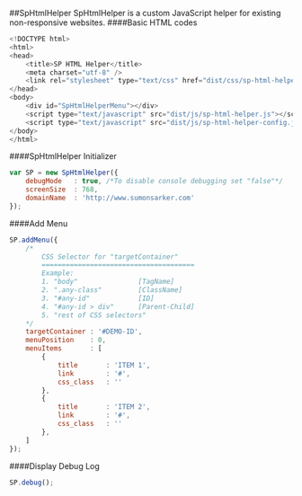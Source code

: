 ##SpHtmlHelper
SpHtmlHelper is a custom JavaScript helper for existing non-responsive websites.
####Basic HTML codes
```javascript
<!DOCTYPE html>
<html>
<head>
	<title>SP HTML Helper</title>
	<meta charset="utf-8" />
	<link rel="stylesheet" type="text/css" href="dist/css/sp-html-helper.css">
</head>
<body>
	<div id="SpHtmlHelperMenu"></div>
	<script type="text/javascript" src="dist/js/sp-html-helper.js"></script>
	<script type="text/javascript" src="dist/js/sp-html-helper-config.js"></script>
</body>
</html>
```
####SpHtmlHelper Initializer
```javascript
var SP = new SpHtmlHelper({
	debugMode 	: true, /*To disable console debugging set "false"*/
	screenSize 	: 768,
	domainName 	: 'http://www.sumonsarker.com'
});
```
####Add Menu
```javascript
SP.addMenu({
	/*
		CSS Selector for "targetContainer"
		======================================
		Example:
		1. "body" 				[TagName]
		2. ".any-class" 		[ClassName]
		3. "#any-id" 			[ID]
		4. "#any-id > div" 		[Parent-Child]
		5. "rest of CSS selectors"
	*/
	targetContainer : '#DEMO-ID',
	menuPosition 	: 0,
	menuItems 		: [
		{
			title 		: 'ITEM 1',
			link 		: '#',
			css_class 	: ''
		},
		{
			title 		: 'ITEM 2',
			link 		: '#',
			css_class 	: ''
		},
	]
});
```
####Display Debug Log
```javascript
SP.debug();
```
